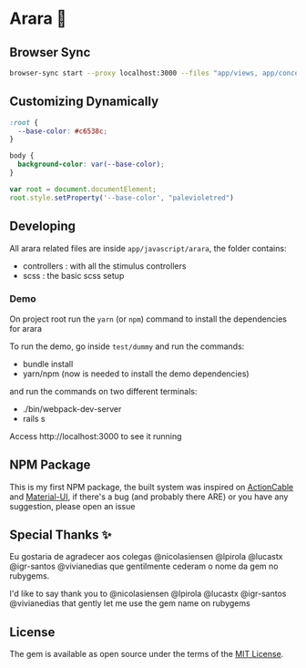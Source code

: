 # Arara 🦜

## Browser Sync

```bash
browser-sync start --proxy localhost:3000 --files "app/views, app/concepts"
```

## Customizing Dynamically

```css
:root {
  --base-color: #c6538c;
}

body {
  background-color: var(--base-color);
}
```

```js
var root = document.documentElement;
root.style.setProperty('--base-color', "palevioletred")
```

## Developing

All arara related files are inside `app/javascript/arara`, the folder contains:

- controllers : with all the stimulus controllers
- scss : the basic scss setup

### Demo

On project root run the `yarn` (or `npm`) command to install the dependencies for arara

To run the demo, go inside `test/dummy` and run the commands:

- bundle install
- yarn/npm (now is needed to install the demo dependencies)

and run the commands on two different terminals:

- ./bin/webpack-dev-server
- rails s

Access http://localhost:3000 to see it running

## NPM Package

This is my first NPM package, the built system was inspired on [ActionCable](https://github.com/rails/rails/blob/ec69083cf3352c78f840de50fdf20ef30334e0b1/actioncable/package.json#L49) and [Material-UI](https://github.com/mui-org/material-ui/blob/49fb53dd3497e3c825bab92f1f1dde42644dbab4/package.json#L33), if there's a bug (and probably there ARE) or you have any suggestion, please open an issue

## Special Thanks ✨

Eu gostaria de agradecer aos colegas @nicolasiensen @lpirola @lucastx @igr-santos @vivianedias que gentilmente cederam o nome da gem no rubygems.

I'd like to say thank you to @nicolasiensen @lpirola @lucastx @igr-santos @vivianedias that gently let me use the gem name on rubygems

## License

The gem is available as open source under the terms of the [MIT License](https://opensource.org/licenses/MIT).
